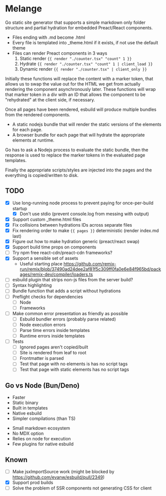 # Melange

Go static site generator that supports a simple markdown only folder structure and partial hydration for embedded Preact/React components.

- Files ending with .md become .html
- Every file is templated into _theme.html if it exists, if not use the default theme
- Files can render Preact components in 3 ways
  1. Static render `{{ render "./counter.tsx" "count" 1 }}`
  2. Hydrate `{{ render "./counter.tsx" "count" 1 | client_load }}`
  3. Dynamic render `{{ render "./counter.tsx" | client_only }}`

Initially these functions will replace the content with a marker token, that allows us to swap the value out for the HTML we get from actually rendering the component asynchronously later. These functions will wrap that marker token in a div with an ID that allows the component to be "rehydrated" at the client side, if necessary.

Once all pages have been rendered, esbuild will produce multiple bundles from the rendered components.
- A static nodejs bundle that will render the static versions of the elements for each page. 
- A browser bundle for each page that will hydrate the appropriate elements at runtime.

Go has to ask a Nodejs process to evaluate the static bundle, then the response is used to replace the marker tokens in the evaluated page templates.

Finally the appropriate scripts/styles are injected into the pages and the everything is copied/written to disk.

## TODO
- [x] Use long-running node process to prevent paying for once-per-build startup
  - [x] Don't use stdio (prevent console.log from messing with output)
- [x] Support custom _theme.html files
- [x] Fix collisions between hydrations IDs across separate files
- [x] Fix rendering order to make `{{ pages }}` deterministic (render index.md last)
- [x] Figure out how to make hydration generic (preact/react swap)
- [x] Support build time props on components
- [ ] Try npm free react-cdn/preact-cdn frameworks?
- [x] Support a sensible set of assets
  - Useful starting place https://github.com/remix-run/remix/blob/37490ad24dee2af81f5c309ff0fa0e6e84f965bd/packages/remix-dev/compiler/loaders.ts
- [ ] esbuild plugin that strips non-js files from the server build?
- [ ] Syntax highlighting
- [ ] Bundle function that adds a script without hydrations
- [ ] Preflight checks for dependencies
  - [ ] Node
  - [ ] Frameworks
- [ ] Make common error presentation as friendly as possible
  - [ ] Esbuild bundler errors (probably parse related)
  - [ ] Node execution errors
  - [ ] Parse time errors inside templates
  - [ ] Runtime errors inside templates
- [ ] Tests
  - [ ] Ignored pages aren't copied/built
  - [ ] Site is rendered from leaf to root
  - [ ] Frontmatter is parsed
  - [ ] Test that page with no elements is has no script tags
  - [ ] Test that page with static elements has no script tags

## Go vs Node (Bun/Deno)
+ Faster
+ Static binary
+ Built in templates
+ Native esbuild
+ Simpler compilations (than TS)
- Small markdown ecosystem
- No MDX option
- Relies on node for execution
- Few plugins for native esbuild

## Known
- [ ] Make jsxImportSource work (might be blocked by https://github.com/evanw/esbuild/pull/2349)
- [x] Support prod builds
- [ ] Solve the problem of SSR components not generating CSS for client

